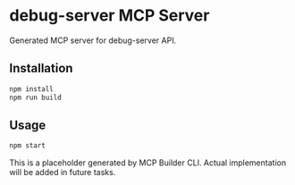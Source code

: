 # debug-server MCP Server

Generated MCP server for debug-server API.

## Installation

```bash
npm install
npm run build
```

## Usage

```bash
npm start
```

This is a placeholder generated by MCP Builder CLI.
Actual implementation will be added in future tasks.
